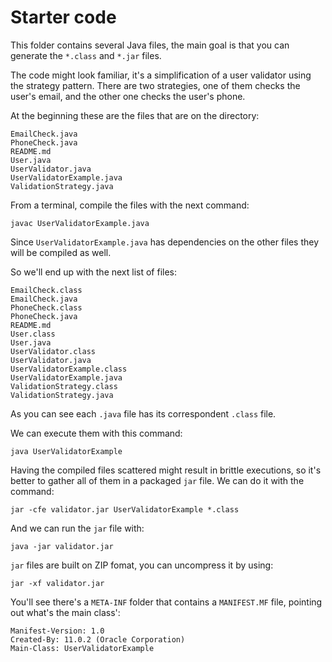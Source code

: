 # Starter code

This folder contains several Java files, the main goal is that you can generate the `*.class` and `*.jar` files.

The code might look familiar, it's a simplification of a user validator using the strategy pattern. There are two 
strategies, one of them checks the user's email, and the other one checks the user's phone.

At the beginning these are the files that are on the directory:

```
EmailCheck.java
PhoneCheck.java
README.md
User.java
UserValidator.java
UserValidatorExample.java
ValidationStrategy.java
```

From a terminal, compile the files with the next command: 

```
javac UserValidatorExample.java
```

Since `UserValidatorExample.java` has dependencies on the other files they will be compiled as well.

So we'll end up with the next list of files:

```
EmailCheck.class
EmailCheck.java
PhoneCheck.class
PhoneCheck.java
README.md
User.class
User.java
UserValidator.class
UserValidator.java
UserValidatorExample.class
UserValidatorExample.java
ValidationStrategy.class
ValidationStrategy.java
```

As you can see each `.java` file has its correspondent `.class` file.

We can execute them with this command:

```
java UserValidatorExample
```

Having the compiled files scattered might result in brittle executions, so it's better to gather all of them
in a packaged `jar` file. We can do it with the command:

```
jar -cfe validator.jar UserValidatorExample *.class
```

And we can run the `jar` file with:

```
java -jar validator.jar
```

`jar` files are built on ZIP fomat, you can uncompress it by using:

```
jar -xf validator.jar
```

You'll see there's a `META-INF` folder that contains a `MANIFEST.MF` file, pointing out what's the main class':

```
Manifest-Version: 1.0
Created-By: 11.0.2 (Oracle Corporation)
Main-Class: UserValidatorExample
```

